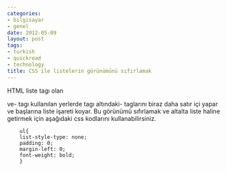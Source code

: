 ```yaml
---
categories:
- bilgisayar
- genel
date: 2012-05-09
layout: post
tags:
- turkish
- quickread
- technology
title: CSS ile listelerin görünümünü sıfırlamak
---
```


HTML liste tagı olan

ve- tagı kullanılan yerlerde
    tagı altındaki- taglarını biraz daha satır içi yapar ve başlarına liste işareti koyar. Bu görünümü sıfırlamak ve altalta liste haline getirmek için aşağıdaki css kodlarını kullanabilirsiniz.  
          
        ul{  
        list-style-type: none;  
        padding: 0;  
        margin-left: 0;  
        font-weight: bold;  
        }
